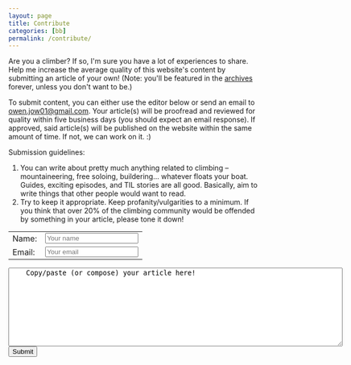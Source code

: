```yaml
---
layout: page
title: Contribute
categories: [bb]
permalink: /contribute/
---
```


<script src="/assets/ckeditor/ckeditor.js"></script>

Are you a climber? If so, I'm sure you have a lot of experiences to share. Help me increase the average quality of this website's content by submitting an article of your own! (Note: you'll be featured in the [archives](/articles) forever, unless you don't want to be.)

To submit content, you can either use the editor below or send an email to [owen.jow01@gmail.com](mailto:owen.jow01@gmail.com). Your article(s) will be proofread and reviewed for quality within five business days (you should expect an email response). If approved, said article(s) will be published on the website within the same amount of time. If not, we can work on it. :)

Submission guidelines:

1. You can write about pretty much anything related to climbing – mountaineering, free soloing, buildering... whatever floats your boat. Guides, exciting episodes, and TIL stories are all good. Basically, aim to write things that other people would want to read.
2. Try to keep it appropriate. Keep profanity/vulgarities to a minimum. If you think that over 20% of the climbing community would be offended by something in your article, please tone it down!

<form action="//formspree.io/owen.jow01@gmail.com" method="POST">
  <input type="hidden" name="_subject" value="[Bolder Bouldering] Article Submission" />
  <input type="text" name="_gotcha" style="display:none" />
  <table id="input-table">
    <tr>
      <td class="input-col1 input-label">Name:</td>
      <td class="input-col2"><input type="text" name="name" placeholder="Your name" autocomplete="off" required /></td>
    </tr>
    <tr>
      <td class="input-col1 input-label">Email:</td>
      <td class="input-col2"><input type="email" name="_replyto" placeholder="Your email" required /></td>
    </tr>
  </table>
  <textarea name="editor" id="editor" rows="10" cols="80">
    Copy/paste (or compose) your article here!
  </textarea>
  <script>CKEDITOR.replace('editor');</script>
  <input type="submit" value="Submit" />
</form>
